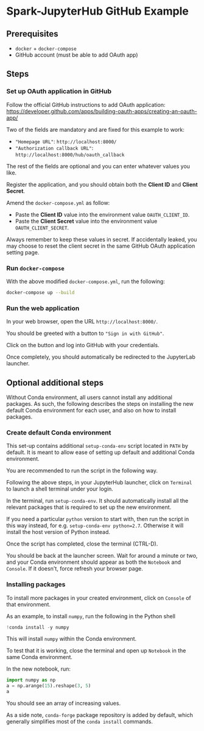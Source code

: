 # Spark-JupyterHub GitHub Example

## Prerequisites

- `docker` + `docker-compose`
- GitHub account (must be able to add OAuth app)

## Steps

### Set up OAuth application in GitHub

Follow the official GitHub instructions to add OAuth application:
<https://developer.github.com/apps/building-oauth-apps/creating-an-oauth-app/>

Two of the fields are mandatory and are fixed for this example to work:

- `"Homepage URL"`: `http://localhost:8000/`
- `"Authorization callback URL"`: `http://localhost:8000/hub/oauth_callback`

The rest of the fields are optional and you can enter whatever values you like.

Register the application, and you should obtain both the **Client ID** and
**Client Secret**.

Amend the `docker-compose.yml` as follow:

- Paste the **Client ID** value into the environment value `OAUTH_CLIENT_ID`.
- Paste the **Client Secret** value into the environment value
`OAUTH_CLIENT_SECRET`.

Always remember to keep these values in secret. If accidentally leaked, you may
choose to reset the client secret in the same GitHub OAuth application setting
page.

### Run `docker-compose`

With the above modified `docker-compose.yml`, run the following:

```bash
docker-compose up --build
```

### Run the web application

In your web browser, open the URL `http://localhost:8000/`.

You should be greeted with a button to `"Sign in with GitHub"`.

Click on the button and log into GitHub with your credentials.

Once completely, you should automatically be redirected to the JupyterLab
launcher.

## Optional additional steps

Without Conda environment, all users cannot install any additional packages.
As such, the following describes the steps on installing the new default Conda
environment for each user, and also on how to install packages.

### Create default Conda environment

This set-up contains additional `setup-conda-env` script located in `PATH` by
default. It is meant to allow ease of setting up default and additional Conda
environment.

You are recommended to run the script in the following way.

Following the above steps, in your JupyterHub launcher, click on `Terminal` to
launch a shell terminal under your login.

In the terminal, run `setup-conda-env`. It should automatically install all the
relevant packages that is required to set up the new environment.

If you need a particular `python` version to start with, then run the script in
this way instead, for e.g. `setup-conda-env python=2.7`. Otherwise it will
install the host version of Python instead.

Once the script has completed, close the terminal (CTRL-D).

You should be back at the launcher screen. Wait for around a minute or two, and
your Conda environment should appear as both the `Notebook` and `Console`. If it
doesn't, force refresh your browser page.

### Installing packages

To install more packages in your created environment, click on `Console` of that
environment.

As an example, to install `numpy`, run the following in the Python shell

```python
!conda install -y numpy
```

This will install `numpy` within the Conda environment.

To test that it is working, close the terminal and open up `Notebook` in the
same Conda environment.

In the new notebook, run:

```python
import numpy as np
a = np.arange(15).reshape(3, 5)
a
```

You should see an array of increasing values.

As a side note, `conda-forge` package repository is added by default, which
generally simplifies most of the `conda install` commands.
